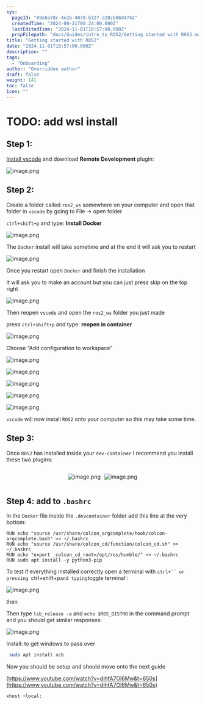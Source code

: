 ```yaml
---
sys:
  pageId: "89e0a78c-4e2b-4070-b327-d28cb0694742"
  createdTime: "2024-08-21T00:24:00.000Z"
  lastEditedTime: "2024-11-01T18:57:00.000Z"
  propFilepath: "docs/Guides/intro_to_ROS2/Getting started with ROS2.md"
title: "Getting started with ROS2"
date: "2024-11-01T18:57:00.000Z"
description: ""
tags:
  - "Onboarding"
author: "Overridden author"
draft: false
weight: 141
toc: false
icon: ""
---
```


# TODO: add wsl install

## Step 1:

[Install vscode](https://code.visualstudio.com/download) and download **Remote Development** plugin:

![image.png](https://prod-files-secure.s3.us-west-2.amazonaws.com/d518164a-d88e-44d1-a4ee-3adb3bd8bce0/efb52993-1881-4a40-b95e-6f020334f022/image.png?X-Amz-Algorithm=AWS4-HMAC-SHA256&X-Amz-Content-Sha256=UNSIGNED-PAYLOAD&X-Amz-Credential=ASIAZI2LB466RGCIUXWH%2F20250420%2Fus-west-2%2Fs3%2Faws4_request&X-Amz-Date=20250420T220717Z&X-Amz-Expires=3600&X-Amz-Security-Token=IQoJb3JpZ2luX2VjECYaCXVzLXdlc3QtMiJIMEYCIQDFKBJDJPH9fOioVcS7VRrjMb05rsNSVrmTEPz964jXEAIhAM1vGw02gjGw7CF%2BW%2BERzMuGl6T%2BpIZuBzxgkl6%2F1gWkKogECK%2F%2F%2F%2F%2F%2F%2F%2F%2F%2F%2FwEQABoMNjM3NDIzMTgzODA1Igywp1QoQmlcoafaVv4q3AMHlipqeyW36gm55bKui8CLS%2BH%2F7K7guwwztH%2FNCkol7XkR%2F%2FZxW1AJnCJhCOqzvoAvt6jT3X%2Fc8URhCPok78IjchMfINchFAlySnz8Njv1JXjDFhURoMvCEEMzKVzBYOrxHiF5gFvLXO3bjr33rE4W6beNCmm270gdfJX%2FINpJU1UP0L6BR%2FpLewNfRQcygMWbe8Qdjn5ZiueM7nM7oBvC1fs4HyjxxD0S8%2BiR4YMUFnctKTvkbYtTqX4m2iSshUOGVwa6ZluNPI5r95c5q%2B%2FxTFh2XrB7SI%2FauXVOf6JvRqLDBapfVoHliCZoY%2Bv39HuOuCZaQQ1M8BhXlR%2BbZQ1sOs49viEiWh8B5aXO5sen8PF8LGbNEW8BU%2Fimax%2BtA%2F%2BnAv48P0zDe%2FJ1g3TUB58%2BmMELovr603qMA7eM5X22tVt56e6ztyPn8mc5hjzOt4KK7R5SH2ZtxM40Fgrajb9%2Fan0lTaiEqfbSk0GHkdva%2FrwOo3HzE0TuZYIYywCnG3pBZG69%2F5I22nYJhGlMOcFQJwFp24UAbWD6syMmyq5jqKp6XdSPeYKuijt%2FmexVXHGwkqM0A5LZ6DhQg2q4ypmCjf6Gv9bVLC5x%2F%2BvII1fbrzfwRVt2CnCo4ZBV2DCn25XABjqkAWcwHt3K8XD7O%2Fu8I3Fs90uru5g0YOkxIiAyqQRbSfZ0l8cc15FgJVm%2FAu%2FOKZkTM1UlgBq%2BhTZWRuVTXRPs%2BbUN%2BO9S5ZG90v74dkX8SuTR8bRbsGjaN%2BqIJUdmLRGMT%2BbNpE0bnsDxfHiz0%2BB0YBqnQoJK0NPfaRy3uux7Wq3kNCi7vRVrs8mwqIN1XORKqUDYyXELbX8HCV21hkCfR68l6r%2FN&X-Amz-Signature=a7272889352f6435d144aec3f39115a462c670a6054cd83076f64e48159f80aa&X-Amz-SignedHeaders=host&x-id=GetObject)

## Step 2:

Create a folder called `ros2_ws` somewhere on your computer and open that folder in `vscode` by going to File → open folder 

`ctrl+shift+p` and type: **Install Docker**

![image.png](https://prod-files-secure.s3.us-west-2.amazonaws.com/d518164a-d88e-44d1-a4ee-3adb3bd8bce0/2269dc0e-1cd5-47ff-bceb-c04ad9b2eab0/image.png?X-Amz-Algorithm=AWS4-HMAC-SHA256&X-Amz-Content-Sha256=UNSIGNED-PAYLOAD&X-Amz-Credential=ASIAZI2LB466RGCIUXWH%2F20250420%2Fus-west-2%2Fs3%2Faws4_request&X-Amz-Date=20250420T220717Z&X-Amz-Expires=3600&X-Amz-Security-Token=IQoJb3JpZ2luX2VjECYaCXVzLXdlc3QtMiJIMEYCIQDFKBJDJPH9fOioVcS7VRrjMb05rsNSVrmTEPz964jXEAIhAM1vGw02gjGw7CF%2BW%2BERzMuGl6T%2BpIZuBzxgkl6%2F1gWkKogECK%2F%2F%2F%2F%2F%2F%2F%2F%2F%2F%2FwEQABoMNjM3NDIzMTgzODA1Igywp1QoQmlcoafaVv4q3AMHlipqeyW36gm55bKui8CLS%2BH%2F7K7guwwztH%2FNCkol7XkR%2F%2FZxW1AJnCJhCOqzvoAvt6jT3X%2Fc8URhCPok78IjchMfINchFAlySnz8Njv1JXjDFhURoMvCEEMzKVzBYOrxHiF5gFvLXO3bjr33rE4W6beNCmm270gdfJX%2FINpJU1UP0L6BR%2FpLewNfRQcygMWbe8Qdjn5ZiueM7nM7oBvC1fs4HyjxxD0S8%2BiR4YMUFnctKTvkbYtTqX4m2iSshUOGVwa6ZluNPI5r95c5q%2B%2FxTFh2XrB7SI%2FauXVOf6JvRqLDBapfVoHliCZoY%2Bv39HuOuCZaQQ1M8BhXlR%2BbZQ1sOs49viEiWh8B5aXO5sen8PF8LGbNEW8BU%2Fimax%2BtA%2F%2BnAv48P0zDe%2FJ1g3TUB58%2BmMELovr603qMA7eM5X22tVt56e6ztyPn8mc5hjzOt4KK7R5SH2ZtxM40Fgrajb9%2Fan0lTaiEqfbSk0GHkdva%2FrwOo3HzE0TuZYIYywCnG3pBZG69%2F5I22nYJhGlMOcFQJwFp24UAbWD6syMmyq5jqKp6XdSPeYKuijt%2FmexVXHGwkqM0A5LZ6DhQg2q4ypmCjf6Gv9bVLC5x%2F%2BvII1fbrzfwRVt2CnCo4ZBV2DCn25XABjqkAWcwHt3K8XD7O%2Fu8I3Fs90uru5g0YOkxIiAyqQRbSfZ0l8cc15FgJVm%2FAu%2FOKZkTM1UlgBq%2BhTZWRuVTXRPs%2BbUN%2BO9S5ZG90v74dkX8SuTR8bRbsGjaN%2BqIJUdmLRGMT%2BbNpE0bnsDxfHiz0%2BB0YBqnQoJK0NPfaRy3uux7Wq3kNCi7vRVrs8mwqIN1XORKqUDYyXELbX8HCV21hkCfR68l6r%2FN&X-Amz-Signature=085b396e38d676dc77058a4579d0b91bfa9c2f5a2f59c115ec7794dc49953a34&X-Amz-SignedHeaders=host&x-id=GetObject)

The `Docker` install will take sometime and at the end it will ask you to restart

![image.png](https://prod-files-secure.s3.us-west-2.amazonaws.com/d518164a-d88e-44d1-a4ee-3adb3bd8bce0/ed233f78-be33-4b1f-b89c-9c346c0e961e/image.png?X-Amz-Algorithm=AWS4-HMAC-SHA256&X-Amz-Content-Sha256=UNSIGNED-PAYLOAD&X-Amz-Credential=ASIAZI2LB466RGCIUXWH%2F20250420%2Fus-west-2%2Fs3%2Faws4_request&X-Amz-Date=20250420T220717Z&X-Amz-Expires=3600&X-Amz-Security-Token=IQoJb3JpZ2luX2VjECYaCXVzLXdlc3QtMiJIMEYCIQDFKBJDJPH9fOioVcS7VRrjMb05rsNSVrmTEPz964jXEAIhAM1vGw02gjGw7CF%2BW%2BERzMuGl6T%2BpIZuBzxgkl6%2F1gWkKogECK%2F%2F%2F%2F%2F%2F%2F%2F%2F%2F%2FwEQABoMNjM3NDIzMTgzODA1Igywp1QoQmlcoafaVv4q3AMHlipqeyW36gm55bKui8CLS%2BH%2F7K7guwwztH%2FNCkol7XkR%2F%2FZxW1AJnCJhCOqzvoAvt6jT3X%2Fc8URhCPok78IjchMfINchFAlySnz8Njv1JXjDFhURoMvCEEMzKVzBYOrxHiF5gFvLXO3bjr33rE4W6beNCmm270gdfJX%2FINpJU1UP0L6BR%2FpLewNfRQcygMWbe8Qdjn5ZiueM7nM7oBvC1fs4HyjxxD0S8%2BiR4YMUFnctKTvkbYtTqX4m2iSshUOGVwa6ZluNPI5r95c5q%2B%2FxTFh2XrB7SI%2FauXVOf6JvRqLDBapfVoHliCZoY%2Bv39HuOuCZaQQ1M8BhXlR%2BbZQ1sOs49viEiWh8B5aXO5sen8PF8LGbNEW8BU%2Fimax%2BtA%2F%2BnAv48P0zDe%2FJ1g3TUB58%2BmMELovr603qMA7eM5X22tVt56e6ztyPn8mc5hjzOt4KK7R5SH2ZtxM40Fgrajb9%2Fan0lTaiEqfbSk0GHkdva%2FrwOo3HzE0TuZYIYywCnG3pBZG69%2F5I22nYJhGlMOcFQJwFp24UAbWD6syMmyq5jqKp6XdSPeYKuijt%2FmexVXHGwkqM0A5LZ6DhQg2q4ypmCjf6Gv9bVLC5x%2F%2BvII1fbrzfwRVt2CnCo4ZBV2DCn25XABjqkAWcwHt3K8XD7O%2Fu8I3Fs90uru5g0YOkxIiAyqQRbSfZ0l8cc15FgJVm%2FAu%2FOKZkTM1UlgBq%2BhTZWRuVTXRPs%2BbUN%2BO9S5ZG90v74dkX8SuTR8bRbsGjaN%2BqIJUdmLRGMT%2BbNpE0bnsDxfHiz0%2BB0YBqnQoJK0NPfaRy3uux7Wq3kNCi7vRVrs8mwqIN1XORKqUDYyXELbX8HCV21hkCfR68l6r%2FN&X-Amz-Signature=dfcb5c2f97e82f8fea4f8b0090fbb5c0f9dff171c6cffbf4c1677bf32ccdfc9f&X-Amz-SignedHeaders=host&x-id=GetObject)

Once you restart open `Docker` and finish the installation

It will ask you to make an account but you can just press skip on the top right

![image.png](https://prod-files-secure.s3.us-west-2.amazonaws.com/d518164a-d88e-44d1-a4ee-3adb3bd8bce0/21010ad9-1659-4fd9-9f59-9932a09b2a3d/image.png?X-Amz-Algorithm=AWS4-HMAC-SHA256&X-Amz-Content-Sha256=UNSIGNED-PAYLOAD&X-Amz-Credential=ASIAZI2LB466RGCIUXWH%2F20250420%2Fus-west-2%2Fs3%2Faws4_request&X-Amz-Date=20250420T220717Z&X-Amz-Expires=3600&X-Amz-Security-Token=IQoJb3JpZ2luX2VjECYaCXVzLXdlc3QtMiJIMEYCIQDFKBJDJPH9fOioVcS7VRrjMb05rsNSVrmTEPz964jXEAIhAM1vGw02gjGw7CF%2BW%2BERzMuGl6T%2BpIZuBzxgkl6%2F1gWkKogECK%2F%2F%2F%2F%2F%2F%2F%2F%2F%2F%2FwEQABoMNjM3NDIzMTgzODA1Igywp1QoQmlcoafaVv4q3AMHlipqeyW36gm55bKui8CLS%2BH%2F7K7guwwztH%2FNCkol7XkR%2F%2FZxW1AJnCJhCOqzvoAvt6jT3X%2Fc8URhCPok78IjchMfINchFAlySnz8Njv1JXjDFhURoMvCEEMzKVzBYOrxHiF5gFvLXO3bjr33rE4W6beNCmm270gdfJX%2FINpJU1UP0L6BR%2FpLewNfRQcygMWbe8Qdjn5ZiueM7nM7oBvC1fs4HyjxxD0S8%2BiR4YMUFnctKTvkbYtTqX4m2iSshUOGVwa6ZluNPI5r95c5q%2B%2FxTFh2XrB7SI%2FauXVOf6JvRqLDBapfVoHliCZoY%2Bv39HuOuCZaQQ1M8BhXlR%2BbZQ1sOs49viEiWh8B5aXO5sen8PF8LGbNEW8BU%2Fimax%2BtA%2F%2BnAv48P0zDe%2FJ1g3TUB58%2BmMELovr603qMA7eM5X22tVt56e6ztyPn8mc5hjzOt4KK7R5SH2ZtxM40Fgrajb9%2Fan0lTaiEqfbSk0GHkdva%2FrwOo3HzE0TuZYIYywCnG3pBZG69%2F5I22nYJhGlMOcFQJwFp24UAbWD6syMmyq5jqKp6XdSPeYKuijt%2FmexVXHGwkqM0A5LZ6DhQg2q4ypmCjf6Gv9bVLC5x%2F%2BvII1fbrzfwRVt2CnCo4ZBV2DCn25XABjqkAWcwHt3K8XD7O%2Fu8I3Fs90uru5g0YOkxIiAyqQRbSfZ0l8cc15FgJVm%2FAu%2FOKZkTM1UlgBq%2BhTZWRuVTXRPs%2BbUN%2BO9S5ZG90v74dkX8SuTR8bRbsGjaN%2BqIJUdmLRGMT%2BbNpE0bnsDxfHiz0%2BB0YBqnQoJK0NPfaRy3uux7Wq3kNCi7vRVrs8mwqIN1XORKqUDYyXELbX8HCV21hkCfR68l6r%2FN&X-Amz-Signature=452a29fff0725dd0064dbbbd26dcb24fe4a23af7f4492e0227da96043e17bff2&X-Amz-SignedHeaders=host&x-id=GetObject)

Then reopen `vscode` and open the `ros2_ws` folder you just made

press `ctrl+shift+p` and type: **reopen in container**

![image.png](https://prod-files-secure.s3.us-west-2.amazonaws.com/d518164a-d88e-44d1-a4ee-3adb3bd8bce0/4e93b8c2-41ad-488c-8095-c74205196118/image.png?X-Amz-Algorithm=AWS4-HMAC-SHA256&X-Amz-Content-Sha256=UNSIGNED-PAYLOAD&X-Amz-Credential=ASIAZI2LB466RGCIUXWH%2F20250420%2Fus-west-2%2Fs3%2Faws4_request&X-Amz-Date=20250420T220717Z&X-Amz-Expires=3600&X-Amz-Security-Token=IQoJb3JpZ2luX2VjECYaCXVzLXdlc3QtMiJIMEYCIQDFKBJDJPH9fOioVcS7VRrjMb05rsNSVrmTEPz964jXEAIhAM1vGw02gjGw7CF%2BW%2BERzMuGl6T%2BpIZuBzxgkl6%2F1gWkKogECK%2F%2F%2F%2F%2F%2F%2F%2F%2F%2F%2FwEQABoMNjM3NDIzMTgzODA1Igywp1QoQmlcoafaVv4q3AMHlipqeyW36gm55bKui8CLS%2BH%2F7K7guwwztH%2FNCkol7XkR%2F%2FZxW1AJnCJhCOqzvoAvt6jT3X%2Fc8URhCPok78IjchMfINchFAlySnz8Njv1JXjDFhURoMvCEEMzKVzBYOrxHiF5gFvLXO3bjr33rE4W6beNCmm270gdfJX%2FINpJU1UP0L6BR%2FpLewNfRQcygMWbe8Qdjn5ZiueM7nM7oBvC1fs4HyjxxD0S8%2BiR4YMUFnctKTvkbYtTqX4m2iSshUOGVwa6ZluNPI5r95c5q%2B%2FxTFh2XrB7SI%2FauXVOf6JvRqLDBapfVoHliCZoY%2Bv39HuOuCZaQQ1M8BhXlR%2BbZQ1sOs49viEiWh8B5aXO5sen8PF8LGbNEW8BU%2Fimax%2BtA%2F%2BnAv48P0zDe%2FJ1g3TUB58%2BmMELovr603qMA7eM5X22tVt56e6ztyPn8mc5hjzOt4KK7R5SH2ZtxM40Fgrajb9%2Fan0lTaiEqfbSk0GHkdva%2FrwOo3HzE0TuZYIYywCnG3pBZG69%2F5I22nYJhGlMOcFQJwFp24UAbWD6syMmyq5jqKp6XdSPeYKuijt%2FmexVXHGwkqM0A5LZ6DhQg2q4ypmCjf6Gv9bVLC5x%2F%2BvII1fbrzfwRVt2CnCo4ZBV2DCn25XABjqkAWcwHt3K8XD7O%2Fu8I3Fs90uru5g0YOkxIiAyqQRbSfZ0l8cc15FgJVm%2FAu%2FOKZkTM1UlgBq%2BhTZWRuVTXRPs%2BbUN%2BO9S5ZG90v74dkX8SuTR8bRbsGjaN%2BqIJUdmLRGMT%2BbNpE0bnsDxfHiz0%2BB0YBqnQoJK0NPfaRy3uux7Wq3kNCi7vRVrs8mwqIN1XORKqUDYyXELbX8HCV21hkCfR68l6r%2FN&X-Amz-Signature=442767f0c06b63bb88eb1813f21a87e160ac2a366530dfe6e9e898a9f80a737e&X-Amz-SignedHeaders=host&x-id=GetObject)

Choose “Add configuration to workspace”

![image.png](https://prod-files-secure.s3.us-west-2.amazonaws.com/d518164a-d88e-44d1-a4ee-3adb3bd8bce0/9560b282-5060-4989-ba37-97e7b2c22476/image.png?X-Amz-Algorithm=AWS4-HMAC-SHA256&X-Amz-Content-Sha256=UNSIGNED-PAYLOAD&X-Amz-Credential=ASIAZI2LB466RGCIUXWH%2F20250420%2Fus-west-2%2Fs3%2Faws4_request&X-Amz-Date=20250420T220717Z&X-Amz-Expires=3600&X-Amz-Security-Token=IQoJb3JpZ2luX2VjECYaCXVzLXdlc3QtMiJIMEYCIQDFKBJDJPH9fOioVcS7VRrjMb05rsNSVrmTEPz964jXEAIhAM1vGw02gjGw7CF%2BW%2BERzMuGl6T%2BpIZuBzxgkl6%2F1gWkKogECK%2F%2F%2F%2F%2F%2F%2F%2F%2F%2F%2FwEQABoMNjM3NDIzMTgzODA1Igywp1QoQmlcoafaVv4q3AMHlipqeyW36gm55bKui8CLS%2BH%2F7K7guwwztH%2FNCkol7XkR%2F%2FZxW1AJnCJhCOqzvoAvt6jT3X%2Fc8URhCPok78IjchMfINchFAlySnz8Njv1JXjDFhURoMvCEEMzKVzBYOrxHiF5gFvLXO3bjr33rE4W6beNCmm270gdfJX%2FINpJU1UP0L6BR%2FpLewNfRQcygMWbe8Qdjn5ZiueM7nM7oBvC1fs4HyjxxD0S8%2BiR4YMUFnctKTvkbYtTqX4m2iSshUOGVwa6ZluNPI5r95c5q%2B%2FxTFh2XrB7SI%2FauXVOf6JvRqLDBapfVoHliCZoY%2Bv39HuOuCZaQQ1M8BhXlR%2BbZQ1sOs49viEiWh8B5aXO5sen8PF8LGbNEW8BU%2Fimax%2BtA%2F%2BnAv48P0zDe%2FJ1g3TUB58%2BmMELovr603qMA7eM5X22tVt56e6ztyPn8mc5hjzOt4KK7R5SH2ZtxM40Fgrajb9%2Fan0lTaiEqfbSk0GHkdva%2FrwOo3HzE0TuZYIYywCnG3pBZG69%2F5I22nYJhGlMOcFQJwFp24UAbWD6syMmyq5jqKp6XdSPeYKuijt%2FmexVXHGwkqM0A5LZ6DhQg2q4ypmCjf6Gv9bVLC5x%2F%2BvII1fbrzfwRVt2CnCo4ZBV2DCn25XABjqkAWcwHt3K8XD7O%2Fu8I3Fs90uru5g0YOkxIiAyqQRbSfZ0l8cc15FgJVm%2FAu%2FOKZkTM1UlgBq%2BhTZWRuVTXRPs%2BbUN%2BO9S5ZG90v74dkX8SuTR8bRbsGjaN%2BqIJUdmLRGMT%2BbNpE0bnsDxfHiz0%2BB0YBqnQoJK0NPfaRy3uux7Wq3kNCi7vRVrs8mwqIN1XORKqUDYyXELbX8HCV21hkCfR68l6r%2FN&X-Amz-Signature=81ac3300b5d1e9a4a38971016bc4747e02a2b8205bac0a33e37d33800ec780de&X-Amz-SignedHeaders=host&x-id=GetObject)

![image.png](https://prod-files-secure.s3.us-west-2.amazonaws.com/d518164a-d88e-44d1-a4ee-3adb3bd8bce0/2ee63f81-886b-48e8-a553-dc6e5eac99e4/image.png?X-Amz-Algorithm=AWS4-HMAC-SHA256&X-Amz-Content-Sha256=UNSIGNED-PAYLOAD&X-Amz-Credential=ASIAZI2LB466RGCIUXWH%2F20250420%2Fus-west-2%2Fs3%2Faws4_request&X-Amz-Date=20250420T220717Z&X-Amz-Expires=3600&X-Amz-Security-Token=IQoJb3JpZ2luX2VjECYaCXVzLXdlc3QtMiJIMEYCIQDFKBJDJPH9fOioVcS7VRrjMb05rsNSVrmTEPz964jXEAIhAM1vGw02gjGw7CF%2BW%2BERzMuGl6T%2BpIZuBzxgkl6%2F1gWkKogECK%2F%2F%2F%2F%2F%2F%2F%2F%2F%2F%2FwEQABoMNjM3NDIzMTgzODA1Igywp1QoQmlcoafaVv4q3AMHlipqeyW36gm55bKui8CLS%2BH%2F7K7guwwztH%2FNCkol7XkR%2F%2FZxW1AJnCJhCOqzvoAvt6jT3X%2Fc8URhCPok78IjchMfINchFAlySnz8Njv1JXjDFhURoMvCEEMzKVzBYOrxHiF5gFvLXO3bjr33rE4W6beNCmm270gdfJX%2FINpJU1UP0L6BR%2FpLewNfRQcygMWbe8Qdjn5ZiueM7nM7oBvC1fs4HyjxxD0S8%2BiR4YMUFnctKTvkbYtTqX4m2iSshUOGVwa6ZluNPI5r95c5q%2B%2FxTFh2XrB7SI%2FauXVOf6JvRqLDBapfVoHliCZoY%2Bv39HuOuCZaQQ1M8BhXlR%2BbZQ1sOs49viEiWh8B5aXO5sen8PF8LGbNEW8BU%2Fimax%2BtA%2F%2BnAv48P0zDe%2FJ1g3TUB58%2BmMELovr603qMA7eM5X22tVt56e6ztyPn8mc5hjzOt4KK7R5SH2ZtxM40Fgrajb9%2Fan0lTaiEqfbSk0GHkdva%2FrwOo3HzE0TuZYIYywCnG3pBZG69%2F5I22nYJhGlMOcFQJwFp24UAbWD6syMmyq5jqKp6XdSPeYKuijt%2FmexVXHGwkqM0A5LZ6DhQg2q4ypmCjf6Gv9bVLC5x%2F%2BvII1fbrzfwRVt2CnCo4ZBV2DCn25XABjqkAWcwHt3K8XD7O%2Fu8I3Fs90uru5g0YOkxIiAyqQRbSfZ0l8cc15FgJVm%2FAu%2FOKZkTM1UlgBq%2BhTZWRuVTXRPs%2BbUN%2BO9S5ZG90v74dkX8SuTR8bRbsGjaN%2BqIJUdmLRGMT%2BbNpE0bnsDxfHiz0%2BB0YBqnQoJK0NPfaRy3uux7Wq3kNCi7vRVrs8mwqIN1XORKqUDYyXELbX8HCV21hkCfR68l6r%2FN&X-Amz-Signature=dc509cb058a568b12750dda16b817d281d9316c1368542372bffe2769dde45f6&X-Amz-SignedHeaders=host&x-id=GetObject)

![image.png](https://prod-files-secure.s3.us-west-2.amazonaws.com/d518164a-d88e-44d1-a4ee-3adb3bd8bce0/ae1580b2-b048-407e-aed9-b584224a7a04/image.png?X-Amz-Algorithm=AWS4-HMAC-SHA256&X-Amz-Content-Sha256=UNSIGNED-PAYLOAD&X-Amz-Credential=ASIAZI2LB466RGCIUXWH%2F20250420%2Fus-west-2%2Fs3%2Faws4_request&X-Amz-Date=20250420T220717Z&X-Amz-Expires=3600&X-Amz-Security-Token=IQoJb3JpZ2luX2VjECYaCXVzLXdlc3QtMiJIMEYCIQDFKBJDJPH9fOioVcS7VRrjMb05rsNSVrmTEPz964jXEAIhAM1vGw02gjGw7CF%2BW%2BERzMuGl6T%2BpIZuBzxgkl6%2F1gWkKogECK%2F%2F%2F%2F%2F%2F%2F%2F%2F%2F%2FwEQABoMNjM3NDIzMTgzODA1Igywp1QoQmlcoafaVv4q3AMHlipqeyW36gm55bKui8CLS%2BH%2F7K7guwwztH%2FNCkol7XkR%2F%2FZxW1AJnCJhCOqzvoAvt6jT3X%2Fc8URhCPok78IjchMfINchFAlySnz8Njv1JXjDFhURoMvCEEMzKVzBYOrxHiF5gFvLXO3bjr33rE4W6beNCmm270gdfJX%2FINpJU1UP0L6BR%2FpLewNfRQcygMWbe8Qdjn5ZiueM7nM7oBvC1fs4HyjxxD0S8%2BiR4YMUFnctKTvkbYtTqX4m2iSshUOGVwa6ZluNPI5r95c5q%2B%2FxTFh2XrB7SI%2FauXVOf6JvRqLDBapfVoHliCZoY%2Bv39HuOuCZaQQ1M8BhXlR%2BbZQ1sOs49viEiWh8B5aXO5sen8PF8LGbNEW8BU%2Fimax%2BtA%2F%2BnAv48P0zDe%2FJ1g3TUB58%2BmMELovr603qMA7eM5X22tVt56e6ztyPn8mc5hjzOt4KK7R5SH2ZtxM40Fgrajb9%2Fan0lTaiEqfbSk0GHkdva%2FrwOo3HzE0TuZYIYywCnG3pBZG69%2F5I22nYJhGlMOcFQJwFp24UAbWD6syMmyq5jqKp6XdSPeYKuijt%2FmexVXHGwkqM0A5LZ6DhQg2q4ypmCjf6Gv9bVLC5x%2F%2BvII1fbrzfwRVt2CnCo4ZBV2DCn25XABjqkAWcwHt3K8XD7O%2Fu8I3Fs90uru5g0YOkxIiAyqQRbSfZ0l8cc15FgJVm%2FAu%2FOKZkTM1UlgBq%2BhTZWRuVTXRPs%2BbUN%2BO9S5ZG90v74dkX8SuTR8bRbsGjaN%2BqIJUdmLRGMT%2BbNpE0bnsDxfHiz0%2BB0YBqnQoJK0NPfaRy3uux7Wq3kNCi7vRVrs8mwqIN1XORKqUDYyXELbX8HCV21hkCfR68l6r%2FN&X-Amz-Signature=3b998fbf369119710e0245cc280220af1f92d0d93c941e9d8d8a980d706ad11d&X-Amz-SignedHeaders=host&x-id=GetObject)

![image.png](https://prod-files-secure.s3.us-west-2.amazonaws.com/d518164a-d88e-44d1-a4ee-3adb3bd8bce0/53255b28-f75e-430f-b9e3-c0ac8577e42b/image.png?X-Amz-Algorithm=AWS4-HMAC-SHA256&X-Amz-Content-Sha256=UNSIGNED-PAYLOAD&X-Amz-Credential=ASIAZI2LB466RGCIUXWH%2F20250420%2Fus-west-2%2Fs3%2Faws4_request&X-Amz-Date=20250420T220717Z&X-Amz-Expires=3600&X-Amz-Security-Token=IQoJb3JpZ2luX2VjECYaCXVzLXdlc3QtMiJIMEYCIQDFKBJDJPH9fOioVcS7VRrjMb05rsNSVrmTEPz964jXEAIhAM1vGw02gjGw7CF%2BW%2BERzMuGl6T%2BpIZuBzxgkl6%2F1gWkKogECK%2F%2F%2F%2F%2F%2F%2F%2F%2F%2F%2FwEQABoMNjM3NDIzMTgzODA1Igywp1QoQmlcoafaVv4q3AMHlipqeyW36gm55bKui8CLS%2BH%2F7K7guwwztH%2FNCkol7XkR%2F%2FZxW1AJnCJhCOqzvoAvt6jT3X%2Fc8URhCPok78IjchMfINchFAlySnz8Njv1JXjDFhURoMvCEEMzKVzBYOrxHiF5gFvLXO3bjr33rE4W6beNCmm270gdfJX%2FINpJU1UP0L6BR%2FpLewNfRQcygMWbe8Qdjn5ZiueM7nM7oBvC1fs4HyjxxD0S8%2BiR4YMUFnctKTvkbYtTqX4m2iSshUOGVwa6ZluNPI5r95c5q%2B%2FxTFh2XrB7SI%2FauXVOf6JvRqLDBapfVoHliCZoY%2Bv39HuOuCZaQQ1M8BhXlR%2BbZQ1sOs49viEiWh8B5aXO5sen8PF8LGbNEW8BU%2Fimax%2BtA%2F%2BnAv48P0zDe%2FJ1g3TUB58%2BmMELovr603qMA7eM5X22tVt56e6ztyPn8mc5hjzOt4KK7R5SH2ZtxM40Fgrajb9%2Fan0lTaiEqfbSk0GHkdva%2FrwOo3HzE0TuZYIYywCnG3pBZG69%2F5I22nYJhGlMOcFQJwFp24UAbWD6syMmyq5jqKp6XdSPeYKuijt%2FmexVXHGwkqM0A5LZ6DhQg2q4ypmCjf6Gv9bVLC5x%2F%2BvII1fbrzfwRVt2CnCo4ZBV2DCn25XABjqkAWcwHt3K8XD7O%2Fu8I3Fs90uru5g0YOkxIiAyqQRbSfZ0l8cc15FgJVm%2FAu%2FOKZkTM1UlgBq%2BhTZWRuVTXRPs%2BbUN%2BO9S5ZG90v74dkX8SuTR8bRbsGjaN%2BqIJUdmLRGMT%2BbNpE0bnsDxfHiz0%2BB0YBqnQoJK0NPfaRy3uux7Wq3kNCi7vRVrs8mwqIN1XORKqUDYyXELbX8HCV21hkCfR68l6r%2FN&X-Amz-Signature=111a7ad9c6af37d25290dadf57fed58f67575bec509a16905c4c56483bd41874&X-Amz-SignedHeaders=host&x-id=GetObject)

![image.png](https://prod-files-secure.s3.us-west-2.amazonaws.com/d518164a-d88e-44d1-a4ee-3adb3bd8bce0/7c562767-5af9-4ffb-97d1-327bcdf4ee00/image.png?X-Amz-Algorithm=AWS4-HMAC-SHA256&X-Amz-Content-Sha256=UNSIGNED-PAYLOAD&X-Amz-Credential=ASIAZI2LB466RGCIUXWH%2F20250420%2Fus-west-2%2Fs3%2Faws4_request&X-Amz-Date=20250420T220717Z&X-Amz-Expires=3600&X-Amz-Security-Token=IQoJb3JpZ2luX2VjECYaCXVzLXdlc3QtMiJIMEYCIQDFKBJDJPH9fOioVcS7VRrjMb05rsNSVrmTEPz964jXEAIhAM1vGw02gjGw7CF%2BW%2BERzMuGl6T%2BpIZuBzxgkl6%2F1gWkKogECK%2F%2F%2F%2F%2F%2F%2F%2F%2F%2F%2FwEQABoMNjM3NDIzMTgzODA1Igywp1QoQmlcoafaVv4q3AMHlipqeyW36gm55bKui8CLS%2BH%2F7K7guwwztH%2FNCkol7XkR%2F%2FZxW1AJnCJhCOqzvoAvt6jT3X%2Fc8URhCPok78IjchMfINchFAlySnz8Njv1JXjDFhURoMvCEEMzKVzBYOrxHiF5gFvLXO3bjr33rE4W6beNCmm270gdfJX%2FINpJU1UP0L6BR%2FpLewNfRQcygMWbe8Qdjn5ZiueM7nM7oBvC1fs4HyjxxD0S8%2BiR4YMUFnctKTvkbYtTqX4m2iSshUOGVwa6ZluNPI5r95c5q%2B%2FxTFh2XrB7SI%2FauXVOf6JvRqLDBapfVoHliCZoY%2Bv39HuOuCZaQQ1M8BhXlR%2BbZQ1sOs49viEiWh8B5aXO5sen8PF8LGbNEW8BU%2Fimax%2BtA%2F%2BnAv48P0zDe%2FJ1g3TUB58%2BmMELovr603qMA7eM5X22tVt56e6ztyPn8mc5hjzOt4KK7R5SH2ZtxM40Fgrajb9%2Fan0lTaiEqfbSk0GHkdva%2FrwOo3HzE0TuZYIYywCnG3pBZG69%2F5I22nYJhGlMOcFQJwFp24UAbWD6syMmyq5jqKp6XdSPeYKuijt%2FmexVXHGwkqM0A5LZ6DhQg2q4ypmCjf6Gv9bVLC5x%2F%2BvII1fbrzfwRVt2CnCo4ZBV2DCn25XABjqkAWcwHt3K8XD7O%2Fu8I3Fs90uru5g0YOkxIiAyqQRbSfZ0l8cc15FgJVm%2FAu%2FOKZkTM1UlgBq%2BhTZWRuVTXRPs%2BbUN%2BO9S5ZG90v74dkX8SuTR8bRbsGjaN%2BqIJUdmLRGMT%2BbNpE0bnsDxfHiz0%2BB0YBqnQoJK0NPfaRy3uux7Wq3kNCi7vRVrs8mwqIN1XORKqUDYyXELbX8HCV21hkCfR68l6r%2FN&X-Amz-Signature=f9242f33df8cc41a067c93ed4eca357b3f49c9ae6dda9cf1589dae7525da16dd&X-Amz-SignedHeaders=host&x-id=GetObject)

`vscode` will now install `ROS2` onto your computer so this may take some time.

## Step 3:

Once `ROS2` has installed inside your `dev-container` I recommend you install these two plugins:

<div style="display: flex;flex-direction: row; column-gap:10px; max-width: 630px;justify-content: center;">
<div>

![image.png](https://prod-files-secure.s3.us-west-2.amazonaws.com/d518164a-d88e-44d1-a4ee-3adb3bd8bce0/3fc3d550-5a54-4ba1-ba6b-faa01cdb7369/image.png?X-Amz-Algorithm=AWS4-HMAC-SHA256&X-Amz-Content-Sha256=UNSIGNED-PAYLOAD&X-Amz-Credential=ASIAZI2LB466TKJEWULL%2F20250420%2Fus-west-2%2Fs3%2Faws4_request&X-Amz-Date=20250420T220717Z&X-Amz-Expires=3600&X-Amz-Security-Token=IQoJb3JpZ2luX2VjECYaCXVzLXdlc3QtMiJHMEUCIQCQEn8hOw1nHLzcXLcQScCWm3RViUjaqp9NYhFsq1OzHgIgGIK3B8l6LsohxBvUuGZCiLG%2FzbQT6b%2F%2Fq0%2B8XFjmmMoqiAQIr%2F%2F%2F%2F%2F%2F%2F%2F%2F%2F%2FARAAGgw2Mzc0MjMxODM4MDUiDEDHdxW%2FfFIH7SngHyrcAy%2FaEuE%2FUIWnJsd0OYpVygB8wvCkwrEAs8VV6PdR5i7iLHuEpARwywa%2Fos2gfvmrFyBa51ai3%2B58fSYsxdho%2FV5nmkkzURsjfd17cx2lT9lXt4ss%2F08siwcThJVvRKppUDjSRWYmhghAgpF9UsOs7psRJHkjhjjHeb904ssFBSAAZfFc4EATvCWXe0NT48jgCwhGV6nKtj1tIzm0jhFb%2BHywi6P%2Fv9iORQp9E0ilUma%2Foh5l0McjamqaF9XVnG8bLRorpVgK8OrmGJwcfC8ABnDD%2F2cHmSk6837V6BZa3Y92wx9MspMrsWNNODWvBJhpN3f48NXKcIyB01MrTz9wETrW8RWoljb8H3X1nvvaHOBvfExFdspbpQZXDyZ3pzHxfAXZvWLNyYIck6ZRRaQmekM7qkatzN22YHkDrosPNoB2vVvOCcIeGnMngYRwzzkZxvPRV%2FUFGBzH2Uw7ly2Ku2ciPyjaPZn%2FfXwMWun%2BWS%2BsXaiV2vxFy1aaKglu5Pz3Z6VQv3j3s2DSQp%2B%2F2MnlA8mgjFfnZKbZy7pe8bxfXwZJt5S6OjqkzgtgD62BnF1eYkfrNSIPN%2B3ipOjtxMnG04Wcjjv910eBHQm8SVk8Sx4JucnqKcKDVhkKiNCNMLjblcAGOqUBSJQUV8inpSTxNijQZlGmZc4KRajAso0r%2B8oOjiiw2drOhEisf%2BEkEqGru5ILki1kna9z0PMsNrefQY5LsNBeW7JzFZTSvxXpo7B5%2Fgj6Yq9%2Fg3zWWHyYFKtDHXchw1a99vWDQtWK9h0VnuTTHupWbH%2B4z08SfrFQFUrj5K0sEWiK3pzXyXIcMxq859hy4dCV8SVddjWlZ8NfUlVrSefx3XgeCADP&X-Amz-Signature=e64b880bd40370e82af8029ffb953b76fbb3024cf2d94b8d2431b8924e5dfb2c&X-Amz-SignedHeaders=host&x-id=GetObject)

</div>
<div>

![image.png](https://prod-files-secure.s3.us-west-2.amazonaws.com/d518164a-d88e-44d1-a4ee-3adb3bd8bce0/d994cc66-13c2-4093-a5a3-f84cf4601a82/image.png?X-Amz-Algorithm=AWS4-HMAC-SHA256&X-Amz-Content-Sha256=UNSIGNED-PAYLOAD&X-Amz-Credential=ASIAZI2LB466VRF3SGJL%2F20250420%2Fus-west-2%2Fs3%2Faws4_request&X-Amz-Date=20250420T220718Z&X-Amz-Expires=3600&X-Amz-Security-Token=IQoJb3JpZ2luX2VjECYaCXVzLXdlc3QtMiJHMEUCIQDbBbwEh%2FedxXEWLgzoqrSZmR8JSlSZYAaqdztZxpc0ZAIgdFrBkIiHqORij89njtSe0n2x%2BeVmN2%2B0SjQq0MSV38kqiAQIr%2F%2F%2F%2F%2F%2F%2F%2F%2F%2F%2FARAAGgw2Mzc0MjMxODM4MDUiDA7kCvPGF0RQcJQNRSrcA8Ky30h3Crq5%2BVq5domXx7VJ47AqvagcD8B5gl3s1KMBbk%2BhXvgpu6I7wangMaTmg%2BdixkocwGUFkIW4mHVvbmAw9JBmiu9IU8r9aTbXdKaG8GxfuCZiQwKG%2FwHY3QvjbUZK1vaTMgjJC8HJ6v9JfvoXmYN5t8bO3%2Fz87ubzqrveYcN5Va626B7rqNezQ9SXrF%2FGbegvFN5FKSPoSwCskR8d88%2FMM46HXpECXW5FGjuba9Kf7%2BJh81MOXAVgsqBG8dj27ySdpqtdeAHqKtZsQBV4TQtp9oHnjzioOC%2BVzKu45o6oy7EfJF4BrJthXg%2Fvf8v%2FYLHcmh4kWvWEPVkvIJJo02PLt3J69%2FloBToBBJiFo0c08XzUwJiuHORm%2Fm2J8bSTRlXV5HknUZ8WOkCNITH2FnKxyG96npTR6pC5XUCpaRYvHwdTvz9VdIfQy6K22RAvQAmcdlqDVsMp1swBWFL0uHTrHSNXX1oaBJGDZvUgDxoX0WaXi%2F3ObXasf7wCa948gDzP8F%2FMVxeztRwwJDVREyY1OL%2BHNtr6A6ggLY3iN0RK4GlC5MRJ8RirR2vKxp453rTw3zfBNtL9R3OOx7AE4wV%2F6hYAix0NPewxaAuwu4JIE9HP2%2BH7eePgMNXblcAGOqUBuiujOBHTSCV0dTjcWOR8ukQU9Hdf7MoOIV5j3MXXzc2bCFtRAYE%2BjbcJ5aecZHBZfFjWuyfV7QBvItr7z1RxGucvgoPaSIkwl%2BvDQl7tQQDXYXUxl0Pd%2B7CzS6MNFRA1RroaBIqTlhnJ6CFAp7smuBYIYac0IO%2FAyVzfz%2FaW2MYekPGZO%2BQQLMV8JgiE9zDBXpeo0JihUL10RaejIig6Ioh1Bto4&X-Amz-Signature=4ef58b44815daec5215c65130a6c1d9f8519ff611660a37b2310cdebbc13cf12&X-Amz-SignedHeaders=host&x-id=GetObject)

</div>
</div>

## Step 4: add to `.bashrc`

In the `Docker` file inside the `.devcontainer` folder add this line at the very bottom: 

```docker
RUN echo "source /usr/share/colcon_argcomplete/hook/colcon-argcomplete.bash" >> ~/.bashrc
RUN echo "source /usr/share/colcon_cd/function/colcon_cd.sh" >> ~/.bashrc
RUN echo "export _colcon_cd_root=/opt/ros/humble/" >> ~/.bashrc
RUN sudo apt install -y python3-pip 
```

To test if everything installed correctly open a terminal with `ctrl+`` or pressing `ctrl+shift+p` and typing `toggle terminal`:

![image.png](https://prod-files-secure.s3.us-west-2.amazonaws.com/d518164a-d88e-44d1-a4ee-3adb3bd8bce0/6a4943d8-b04e-4c02-9a58-775f3384d1a5/image.png?X-Amz-Algorithm=AWS4-HMAC-SHA256&X-Amz-Content-Sha256=UNSIGNED-PAYLOAD&X-Amz-Credential=ASIAZI2LB466RGCIUXWH%2F20250420%2Fus-west-2%2Fs3%2Faws4_request&X-Amz-Date=20250420T220717Z&X-Amz-Expires=3600&X-Amz-Security-Token=IQoJb3JpZ2luX2VjECYaCXVzLXdlc3QtMiJIMEYCIQDFKBJDJPH9fOioVcS7VRrjMb05rsNSVrmTEPz964jXEAIhAM1vGw02gjGw7CF%2BW%2BERzMuGl6T%2BpIZuBzxgkl6%2F1gWkKogECK%2F%2F%2F%2F%2F%2F%2F%2F%2F%2F%2FwEQABoMNjM3NDIzMTgzODA1Igywp1QoQmlcoafaVv4q3AMHlipqeyW36gm55bKui8CLS%2BH%2F7K7guwwztH%2FNCkol7XkR%2F%2FZxW1AJnCJhCOqzvoAvt6jT3X%2Fc8URhCPok78IjchMfINchFAlySnz8Njv1JXjDFhURoMvCEEMzKVzBYOrxHiF5gFvLXO3bjr33rE4W6beNCmm270gdfJX%2FINpJU1UP0L6BR%2FpLewNfRQcygMWbe8Qdjn5ZiueM7nM7oBvC1fs4HyjxxD0S8%2BiR4YMUFnctKTvkbYtTqX4m2iSshUOGVwa6ZluNPI5r95c5q%2B%2FxTFh2XrB7SI%2FauXVOf6JvRqLDBapfVoHliCZoY%2Bv39HuOuCZaQQ1M8BhXlR%2BbZQ1sOs49viEiWh8B5aXO5sen8PF8LGbNEW8BU%2Fimax%2BtA%2F%2BnAv48P0zDe%2FJ1g3TUB58%2BmMELovr603qMA7eM5X22tVt56e6ztyPn8mc5hjzOt4KK7R5SH2ZtxM40Fgrajb9%2Fan0lTaiEqfbSk0GHkdva%2FrwOo3HzE0TuZYIYywCnG3pBZG69%2F5I22nYJhGlMOcFQJwFp24UAbWD6syMmyq5jqKp6XdSPeYKuijt%2FmexVXHGwkqM0A5LZ6DhQg2q4ypmCjf6Gv9bVLC5x%2F%2BvII1fbrzfwRVt2CnCo4ZBV2DCn25XABjqkAWcwHt3K8XD7O%2Fu8I3Fs90uru5g0YOkxIiAyqQRbSfZ0l8cc15FgJVm%2FAu%2FOKZkTM1UlgBq%2BhTZWRuVTXRPs%2BbUN%2BO9S5ZG90v74dkX8SuTR8bRbsGjaN%2BqIJUdmLRGMT%2BbNpE0bnsDxfHiz0%2BB0YBqnQoJK0NPfaRy3uux7Wq3kNCi7vRVrs8mwqIN1XORKqUDYyXELbX8HCV21hkCfR68l6r%2FN&X-Amz-Signature=9a201c2fcd5a6ec7413a7e7f9c0ef740799eecd7ad63e0ce91568e60c9272311&X-Amz-SignedHeaders=host&x-id=GetObject)

then 

Then type `lsb_release -a` and `echo $ROS_DISTRO` in the command prompt and you should get similar responses:

![image.png](https://prod-files-secure.s3.us-west-2.amazonaws.com/d518164a-d88e-44d1-a4ee-3adb3bd8bce0/3e635dec-a805-4e85-8b9e-d000e5b71a4e/image.png?X-Amz-Algorithm=AWS4-HMAC-SHA256&X-Amz-Content-Sha256=UNSIGNED-PAYLOAD&X-Amz-Credential=ASIAZI2LB466RGCIUXWH%2F20250420%2Fus-west-2%2Fs3%2Faws4_request&X-Amz-Date=20250420T220717Z&X-Amz-Expires=3600&X-Amz-Security-Token=IQoJb3JpZ2luX2VjECYaCXVzLXdlc3QtMiJIMEYCIQDFKBJDJPH9fOioVcS7VRrjMb05rsNSVrmTEPz964jXEAIhAM1vGw02gjGw7CF%2BW%2BERzMuGl6T%2BpIZuBzxgkl6%2F1gWkKogECK%2F%2F%2F%2F%2F%2F%2F%2F%2F%2F%2FwEQABoMNjM3NDIzMTgzODA1Igywp1QoQmlcoafaVv4q3AMHlipqeyW36gm55bKui8CLS%2BH%2F7K7guwwztH%2FNCkol7XkR%2F%2FZxW1AJnCJhCOqzvoAvt6jT3X%2Fc8URhCPok78IjchMfINchFAlySnz8Njv1JXjDFhURoMvCEEMzKVzBYOrxHiF5gFvLXO3bjr33rE4W6beNCmm270gdfJX%2FINpJU1UP0L6BR%2FpLewNfRQcygMWbe8Qdjn5ZiueM7nM7oBvC1fs4HyjxxD0S8%2BiR4YMUFnctKTvkbYtTqX4m2iSshUOGVwa6ZluNPI5r95c5q%2B%2FxTFh2XrB7SI%2FauXVOf6JvRqLDBapfVoHliCZoY%2Bv39HuOuCZaQQ1M8BhXlR%2BbZQ1sOs49viEiWh8B5aXO5sen8PF8LGbNEW8BU%2Fimax%2BtA%2F%2BnAv48P0zDe%2FJ1g3TUB58%2BmMELovr603qMA7eM5X22tVt56e6ztyPn8mc5hjzOt4KK7R5SH2ZtxM40Fgrajb9%2Fan0lTaiEqfbSk0GHkdva%2FrwOo3HzE0TuZYIYywCnG3pBZG69%2F5I22nYJhGlMOcFQJwFp24UAbWD6syMmyq5jqKp6XdSPeYKuijt%2FmexVXHGwkqM0A5LZ6DhQg2q4ypmCjf6Gv9bVLC5x%2F%2BvII1fbrzfwRVt2CnCo4ZBV2DCn25XABjqkAWcwHt3K8XD7O%2Fu8I3Fs90uru5g0YOkxIiAyqQRbSfZ0l8cc15FgJVm%2FAu%2FOKZkTM1UlgBq%2BhTZWRuVTXRPs%2BbUN%2BO9S5ZG90v74dkX8SuTR8bRbsGjaN%2BqIJUdmLRGMT%2BbNpE0bnsDxfHiz0%2BB0YBqnQoJK0NPfaRy3uux7Wq3kNCi7vRVrs8mwqIN1XORKqUDYyXELbX8HCV21hkCfR68l6r%2FN&X-Amz-Signature=22379ccf7b1f3784abb9e3aff83958eec78621999b869f78ca3945cb5cee2b0d&X-Amz-SignedHeaders=host&x-id=GetObject)

Install:  to get windows to pass over

```bash
 sudo apt install xcb
```

Now you should be setup and should move onto the next guide 

[https://www.youtube.com/watch?v=dihfA7Ol6Mw&t=650s](https://www.youtube.com/watch?v=dihfA7Ol6Mw&t=650s)

```python
xhost +local:
```

